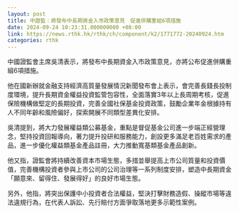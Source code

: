 ```yaml
---
layout: post
title: 中證監：將發布中長期資金入市政策意見　促進併購重組6項措施
date: 2024-09-24 10:23:31.000000000 +08:00
link: https://news.rthk.hk/rthk/ch/component/k2/1771772-20240924.htm
categories: rthk
---
```


中國證監會主席吳清表示，將發布中長期資金入市政策意見，亦將公布促進併購重組6項措施。

他在國新辦就金融支持經濟高質量發展情況新聞發布會上表示，會完善長錢長投制度環境，提升長期資金權益投資監管包容性，全面落實3年以上長周期考核，促進保險機構做堅定的長期投資，完善全國社保基金投資政策，鼓勵企業年金根據持有人不同年齡和風險偏好，探索開展不同類型差異化安排。

吳清提到，將大力發展權益類公募基金，重點是督促基金公司進一步端正經營理念，堅持投資回報導向，著力提升投研和服務能力，創設更多滿足老百姓需求的產品，進一步優化權益類基金產品註冊，大力推動寬基類基金產品創新。

他又指，證監會將持續改善資本市場生態，多措並舉提高上市公司質量和投資價值，完善機構投資者參與上市公司的公司治理等一系列制度安排，塑造中長期資金「願意來、留得住、發展得好」的良好市場生態。

另外，他指，將突出保護中小投資者合法權益，堅決打擊財務造假、操縱市場等違法違規行為，在代表人訴訟、先行賠付方面爭取落地更多示範性案例。
